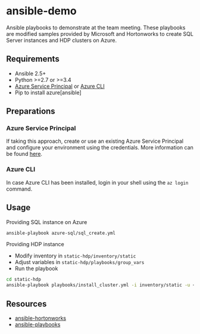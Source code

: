 # ansible-demo
Ansible playbooks to demonstrate at the team meeting. These playbooks are modified samples provided by Microsoft and Hortonworks to create SQL Server instances and HDP clusters on Azure.

## Requirements

- Ansible 2.5+
- Python >=2.7 or >=3.4
- [Azure Service Principal](https://docs.microsoft.com/en-us/azure/active-directory/develop/howto-create-service-principal-portal) or [Azure CLI](https://docs.microsoft.com/en-us/cli/azure/install-azure-cli?view=azure-cli-latest)
- Pip to install azure[ansible]

## Preparations

### Azure Service Principal
If taking this approach, create or use an existing Azure Service Principal and configure your environment using the credentials. More information can be found [here](https://docs.microsoft.com/en-us/azure/virtual-machines/linux/ansible-install-configure#create-azure-credentials).

### Azure CLI
In case Azure CLI has been installed, login in your shell using the `az login` command.

## Usage

Providing SQL instance on Azure

```bash
ansible-playbook azure-sql/sql_create.yml
```

Providing HDP instance

- Modify inventory in `static-hdp/inventory/static`
- Adjust variables in `static-hdp/playbooks/group_vars`
- Run the playbook

```bash
cd static-hdp
ansible-playbook playbooks/install_cluster.yml -i inventory/static -u <admin_user> -k -K
```


## Resources
- [ansible-hortonworks](https://github.com/hortonworks/ansible-hortonworks)
- [ansible-playbooks](https://github.com/Azure-Samples/ansible-playbooks)
